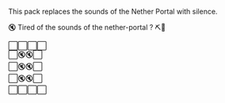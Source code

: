 This pack replaces the sounds of the Nether Portal with silence. 

🔇 Tired of the sounds of the nether-portal ? ⛏💎

⬜⬜⬜⬜<br>
⬜🔇🔇⬜<br>
⬜🔇🔇⬜<br>
⬜🔇🔇⬜<br>
⬜⬜⬜⬜<br>
<br>
